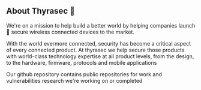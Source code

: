 ## About Thyrasec 👋

We're on a mission to help build a better world by helping companies launch :rocket: secure wireless connected devices to the market. 

With the world evermore connected, security has become a critical aspect of every connected product. 
At thyrasec we help secure those products with world-class technology expertise at all product levels, from the design, 
to the hardware, firmware, protocols and mobile applications

Our github repository contains public repositories for work and vulnerabilities research we're working on or completed
